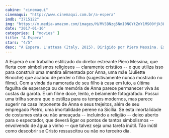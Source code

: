 ```yaml
---
cabine: "cinemaqui"
cinemaqui: "http://www.cinemaqui.com.br/a-espera"
imdb: "3715122"
img: "https://m.media-amazon.com/images/M/MV5BNzg5NmI0NGYtZmY1MS00Yjk3LWJkY2ItZTE5MTc1MmE4MGJhXkEyXkFqcGdeQXVyMjYyNzc4MQ@@._V1_SY150_CR3,0,101,150_.jpg"
date: "2017-01-16"
categories: [ "movies" ]
title: "A Espera"
stars: "4/5"
desc: "A Espera. L'attesa (Italy, 2015). Dirigido por Piero Messina. Escrito por Giacomo Bendotti, Ilaria Macchia, Andrea Paolo Massara, Piero Messina, Luigi Pirandello. Com Juliette Binoche (Anna), Giorgio Colangeli (Pietro), Lou de Laâge (Jeanne), Domenico Diele (Giorgio), Antonio Folletto (Paolo), Corinna Locastro (Rosa), Giovanni Anzaldo (Giuseppe)."
---
```

A Espera é um trabalho estilizado do diretor estreante Piero Messina, que flerta com simbolismos religiosos -- claramente cristãos -- e que utiliza isso para construir uma mentira alimentada por Anna, uma mãe (Juliette Binoche) que acabou de perder o filho (sugestivamente nunca mostrado no filme). Com a vinda da namorada de seu filho à casa em luto, a última fagulha de esperança ou de memória de Anna parece permanecer viva às custas da garota. É um filme doce, lento, e belamente fotografado. Possui uma trilha sonora que o estiliza para os tempos modernos, mas parece sugerir na casa imponente de Anna e seus trejeitos, além de seu empregado Pietro, uma imortalidade perene na Sicília. Se esta imortalidade de costumes está ou não ameaçada -- incluindo a religião -- deixo aberto para o espectador, que deverá ligar os pontos de tantos simbolismos -- envolvendo de água a vinho -- que talvez seja uma tarefa inútil. Tão inútil como descobrir se Cristo ressuscitou ou não no terceiro dia.
